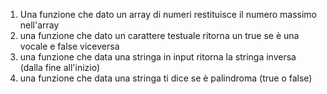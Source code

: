 1. Una funzione che dato un array di numeri restituisce il numero massimo nell'array
1. una funzione che dato un carattere testuale ritorna un true se è una vocale e false viceversa
1. una funzione che data una stringa in input ritorna la stringa inversa (dalla fine all'inizio)
1. una funzione che data una stringa ti dice se è palindroma (true o false)
